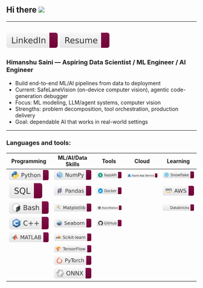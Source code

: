 ## Hi there <img src="https://raw.githubusercontent.com/MartinHeinz/MartinHeinz/master/wave.gif" width="30px">
---
<!--![Profile Views](https://komarev.com/ghpvc/?username=himanshusaini11&label=PROFILE+VIEWS&style=for-the-badge&color=800000&labelColor=800000&logoColor=white)-->
<!--[![GitHub Profile Views](https://komarev.com/ghpvc/?username=himanshusaini11&label=PROFILE+VIEWS&style=for-the-badge&color=blueviolet)](https://github.com/himanshusaini11)-->
[![LinkedIn](/badges/linkedin-badge.svg)](https://www.linkedin.com/in/sainihimanshu/) [![Resume](/badges/resume-badge.svg)](https://github.com/himanshusaini11/himanshusaini11/blob/main/HSaini_DS.pdf)
---
### Himanshu Saini — Aspiring Data Scientist / ML Engineer / AI Engineer
- Build end-to-end ML/AI pipelines from data to deployment
- Current: SafeLaneVision (on-device computer vision), agentic code-generation debugger
- Focus: ML modeling, LLM/agent systems, computer vision
- Strengths: problem decomposition, tool orchestration, production delivery
- Goal: dependable AI that works in real-world settings
---
### **Languages and tools:**
| Programming                           | ML/AI/Data Skills                             | Tools                                 | Cloud                                        | Learning                                  |
|---------------------------------------|-----------------------------------------------|---------------------------------------|-----------------------------------------------|-------------------------------------------|
| ![Python](/badges/python-badge.svg)   | ![NumPy](/badges/numpy-badge.svg)             | ![FastAPI](/badges/fastapi-badge.svg) | ![Azure App Service](/badges/azure-badge.svg) | ![Snowflake](/badges/snowflake-badge.svg) |
| ![SQL](/badges/sql-badge.svg)         | ![pandas](/badges/panda-badge.svg)            | ![Docker](/badges/docker-badge.svg)   |                                               | ![AWS](/badges/aws-badge.svg)             |
| ![Bash](/badges/bash-badge.svg)       | ![Matplotlib](/badges/matplotlib-badge.svg)   | ![React Native](/badges/reactnative-badge.svg) |                              | ![Azure Databricks](/badges/databricks-badge.svg) |
| ![C++](/badges/C++-badge.svg)         | ![Seaborn](/badges/seaborn-badge.svg)         | ![GitHub](/badges/github-badge.svg)   |                                               |                                           |
| ![MATLAB](/badges/matlab-badge.svg)   | ![scikit-learn](/badges/scikitlearn-badge.svg)|                                       |                                               |                                           |
|                                       | ![TensorFlow](/badges/tensorflow-badge.svg)   |                                       |                                               |                                           |
|                                       | ![PyTorch](/badges/pytorch-badge.svg)         |                                       |                                               |                                           |
|                                       | ![ONNX](/badges/onnx-badge.svg)               |                                       |                                               |                                         |   
<!--
**himanshusaini11/himanshusaini11** is a ✨ _special_ ✨ repository because its `README.md` (this file) appears on your GitHub profile.

Here are some ideas to get you started:

- 🔭 I’m currently working on ...
- 🌱 I’m currently learning ...
- 👯 I’m looking to collaborate on ...
- 🤔 I’m looking for help with ...
- 💬 Ask me about ...
- 📫 How to reach me: ...
- 😄 Pronouns: ...
- ⚡ Fun fact: ...
-->

